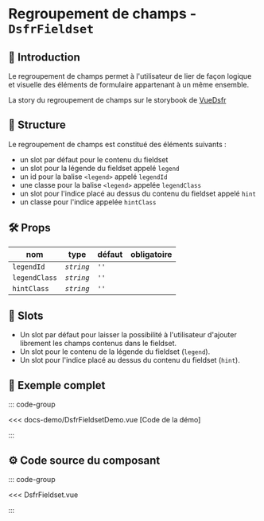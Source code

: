 # Regroupement de champs - `DsfrFieldset`

## 🌟 Introduction

Le regroupement de champs permet à l'utilisateur de lier de façon logique et visuelle des éléments de formulaire appartenant à un même ensemble.

<VIcon name="vi-file-type-storybook" /> La story du regroupement de champs sur le storybook de [VueDsfr](https://storybook.vue-ds.fr/?path=/docs/composants-dsfrfieldset--docs)

## 📐 Structure

Le regroupement de champs est constitué des éléments suivants :

- un slot par défaut pour le contenu du fieldset
- un slot pour la légende du fieldset appelé `legend`
- un id pour la balise `<legend>` appelé `legendId`
- une classe pour la balise `<legend>` appelée `legendClass`
- un slot pour l'indice placé au dessus du contenu du fieldset appelé `hint`
- un classe pour l'indice appelée `hintClass`

## 🛠️ Props

|  nom                    |   type        |  défaut          | obligatoire |
| ----------------------- | ---------     | ---------------- | --------    |
| `legendId`              | *`string`*    | `''`             |             |
| `legendClass`           | *`string`*    | `''`             |             |
| `hintClass`             | *`string`*    | `''`             |             |

## 🧩 Slots

- Un slot par défaut pour laisser la possibilité à l'utilisateur d'ajouter librement les champs contenus dans le fieldset.
- Un slot pour le contenu de la légende du fieldset (`legend`).
- Un slot pour l'indice placé au dessus du contenu du fieldset (`hint`).

## 📝 Exemple complet

::: code-group

<Story data-title="Démo" min-h="380px">
  <DsfrFieldsetDemo />
</Story>

<<< docs-demo/DsfrFieldsetDemo.vue [Code de la démo]

:::

## ⚙️ Code source du composant

::: code-group

<<< DsfrFieldset.vue

:::

<script setup lang="ts">
import DsfrFieldsetDemo from './docs-demo/DsfrFieldsetDemo.vue'
</script>
